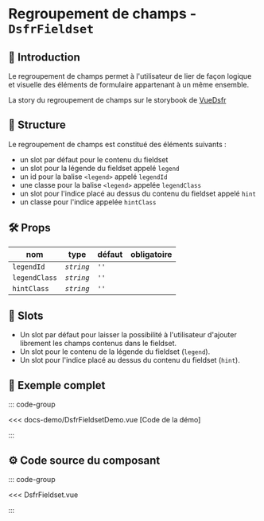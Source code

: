 # Regroupement de champs - `DsfrFieldset`

## 🌟 Introduction

Le regroupement de champs permet à l'utilisateur de lier de façon logique et visuelle des éléments de formulaire appartenant à un même ensemble.

<VIcon name="vi-file-type-storybook" /> La story du regroupement de champs sur le storybook de [VueDsfr](https://storybook.vue-ds.fr/?path=/docs/composants-dsfrfieldset--docs)

## 📐 Structure

Le regroupement de champs est constitué des éléments suivants :

- un slot par défaut pour le contenu du fieldset
- un slot pour la légende du fieldset appelé `legend`
- un id pour la balise `<legend>` appelé `legendId`
- une classe pour la balise `<legend>` appelée `legendClass`
- un slot pour l'indice placé au dessus du contenu du fieldset appelé `hint`
- un classe pour l'indice appelée `hintClass`

## 🛠️ Props

|  nom                    |   type        |  défaut          | obligatoire |
| ----------------------- | ---------     | ---------------- | --------    |
| `legendId`              | *`string`*    | `''`             |             |
| `legendClass`           | *`string`*    | `''`             |             |
| `hintClass`             | *`string`*    | `''`             |             |

## 🧩 Slots

- Un slot par défaut pour laisser la possibilité à l'utilisateur d'ajouter librement les champs contenus dans le fieldset.
- Un slot pour le contenu de la légende du fieldset (`legend`).
- Un slot pour l'indice placé au dessus du contenu du fieldset (`hint`).

## 📝 Exemple complet

::: code-group

<Story data-title="Démo" min-h="380px">
  <DsfrFieldsetDemo />
</Story>

<<< docs-demo/DsfrFieldsetDemo.vue [Code de la démo]

:::

## ⚙️ Code source du composant

::: code-group

<<< DsfrFieldset.vue

:::

<script setup lang="ts">
import DsfrFieldsetDemo from './docs-demo/DsfrFieldsetDemo.vue'
</script>
